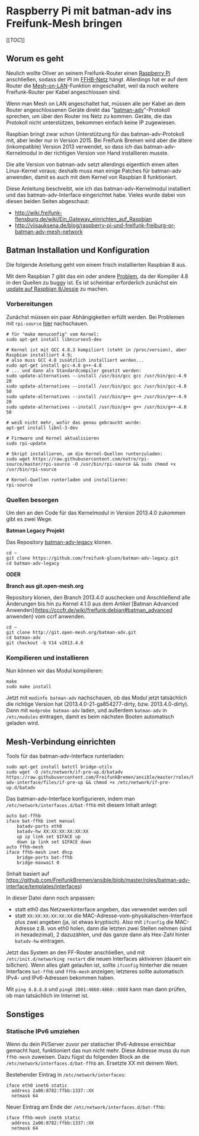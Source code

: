 # Raspberry Pi mit batman-adv ins Freifunk-Mesh bringen

[[_TOC_]]

## Worum es geht

Neulich wollte Oliver an seinem Freifunk-Router einen [Raspberry Pi](https://www.raspberrypi.org/) anschließen, sodass der PI im [FFHB-Netz](http://bremen.freifunk.net) hängt. Allerdings hat er auf dem Router die [Mesh-on-LAN](http://gluon.readthedocs.org/en/latest/features/wired-mesh.html#mesh-on-lan)-Funktion eingeschaltet, weil da noch weitere Freifunk-Router per Kabel angeschlossen sind.

Wenn man Mesh on LAN angeschaltet hat, müssen alle per Kabel an dem Router angeschlossenen Geräte direkt das "[batman-adv](http://www.open-mesh.org/projects/batman-adv/wiki/Doc-overview)"-Protokoll sprechen, um über den Router ins Netz zu kommen. Geräte, die das Protokoll nicht unterstützen, bekommen einfach keine IP zugewiesen.

Raspbian bringt zwar schon Unterstützung für das batman-adv-Protokoll mit, aber leider nur in Version 2015. Bei Freifunk Bremen wird aber die ältere (inkompatible) Version 2013 verwendet, so dass ich das batman-adv-Kernelmodul in der richtigen Version von Hand installieren musste.

Die alte Version von batman-adv setzt allerdings eigentlich einen alten Linux-Kernel voraus; deshalb muss man einige Patches für batman-adv anwenden, damit es auch mit dem Kernel von Raspbian 8 funktioniert.

Diese Anleitung beschreibt, wie ich das batman-adv-Kernelmodul installiert und das batman-adv-Interface eingerichtet habe. Vieles wurde dabei von diesen beiden Seiten abgeschaut:
* http://wiki.freifunk-flensburg.de/wiki/Ein_Gateway_einrichten_auf_Raspbian
* http://viisauksena.de/blog/raspberry-pi-und-freifunk-freiburg-or-batman-adv-mesh-network

## Batman Installation und Konfiguration

Die folgende Anleitung geht von einem frisch installierten Raspbian 8 aus.

Mit dem Raspbian 7 gibt das ein oder andere [Problem](https://github.com/raspberrypi/linux/issues/758), da der Kompiler 4.8 in den Quellen zu buggy ist. Es ist scheinbar erforderlich zunächst ein [update auf Raspbian 8/Jessie](http://linuxconfig.org/raspbian-gnu-linux-upgrade-from-wheezy-to-raspbian-jessie-8) zu machen.

### Vorbereitungen

Zunächst müssen ein paar Abhängigkeiten erfüllt werden. Bei Problemen mit `rpi-source` [hier](https://github.com/notro/rpi-source/wiki) nachschauen.
```
# für "make menuconfig" vom Kernel:
sudo apt-get install libncurses5-dev

# Kernel ist mit GCC 4.8.3 kompiliert (steht in /proc/version), aber Raspbian installiert 4.9;
# also muss GCC 4.8 zusätzlich installiert werden...
sudo apt-get install gcc-4.8 g++-4.8
# ... und dann als Standardcompiler gesetzt werden:
sudo update-alternatives --install /usr/bin/gcc gcc /usr/bin/gcc-4.9 20
sudo update-alternatives --install /usr/bin/gcc gcc /usr/bin/gcc-4.8 50
sudo update-alternatives --install /usr/bin/g++ g++ /usr/bin/g++-4.9 20
sudo update-alternatives --install /usr/bin/g++ g++ /usr/bin/g++-4.8 50

# weiß nicht mehr, wofür das genau gebraucht wurde:
apt-get install libnl-3-dev

# Firmware und Kernel aktualisieren
sudo rpi-update

# Skript installieren, um die Kernel-Quellen runterzuladen:
sudo wget https://raw.githubusercontent.com/notro/rpi-source/master/rpi-source -O /usr/bin/rpi-source && sudo chmod +x /usr/bin/rpi-source

# Kernel-Quellen runterladen und installieren:
rpi-source
```

### Quellen besorgen

Um den an den Code für das Kernelmodul in Version 2013.4.0 zukommen gibt es zwei Wege.

**Batman Legacy Projekt**

Das Repository [batman-adv-legacy](https://github.com/freifunk-gluon/batman-adv-legacy) klonen.
```
cd ~
git clone https://github.com/freifunk-gluon/batman-adv-legacy.git
cd batman-adv-legacy
```

**ODER**

**Branch aus git.open-mesh.org**

Repository klonen, den Branch 2013.4.0 auschecken und Anschließend alle Änderungen bis hin zu Kernel 4.1.0 aus dem Artikel [Batman Advanced Anwenden](https://cccfr.de/wiki/freifunk:debian#batman_advanced anwenden) vom ccrf anwenden. 
```
cd ~
git clone http://git.open-mesh.org/batman-adv.git
cd batman-adv
git checkout -b V14 v2013.4.0
```

### Kompilieren und installieren

Nun können wir das Modul kompilieren:
```
make
sudo make install
```

Jetzt mit `modinfo batman-adv` nachschauen, ob das Modul jetzt tatsächlich die richtige Version hat (2013.4.0-21-ga854277-dirty, bzw. 2013.4.0-dirty). Dann mit `modprobe batman-adv` laden, und außerdem `batman-adv` in `/etc/modules` eintragen, damit es beim nächsten Booten automatisch geladen wird.

## Mesh-Verbindung einrichten

Tools für das batman-adv-Interface runterladen:
```
sudo apt-get install batctl bridge-utils
sudo wget -O /etc/network/if-pre-up.d/batadv https://raw.githubusercontent.com/FreifunkBremen/ansible/master/roles/batman-adv-interface/files/if-pre-up && chmod +x /etc/network/if-pre-up.d/batadv
```

Das batman-adv-Interface konfigurieren, indem man `/etc/network/interfaces.d/bat-ffhb` mit diesem Inhalt anlegt:
```
auto bat-ffhb
iface bat-ffhb inet manual
	batadv-ports eth0
	batadv-hw XX:XX:XX:XX:XX:XX
	up ip link set $IFACE up
	down ip link set $IFACE down
auto ffhb-mesh
iface ffhb-mesh inet dhcp
    bridge-ports bat-ffhb
    bridge-maxwait 0
```
(Inhalt basiert auf https://github.com/FreifunkBremen/ansible/blob/master/roles/batman-adv-interface/templates/interfaces)

In dieser Datei dann noch anpassen:
* statt eth0 das Netzwerkinterface angeben, das verwendet werden soll
* statt `XX:XX:XX:XX:XX:XX` die MAC-Adresse-vom-physikalischen-Interface plus zwei angeben (ja, ist etwas kryptisch). Also mit `ifconfig` die MAC-Adresse z.B. von eth0 holen, dann die letzten zwei Stellen nehmen (sind in hexadezimal), 2 dazuzählen, und das ganze dann als Hex-Zahl hinter `batadv-hw` eintragen.

Jetzt das System an den FF-Router anschließen, und mit `/etc/init.d/networking restart` die neuen Interfaces aktivieren (dauert ein bißchen). Wenn alles glatt gelaufen ist, sollte `ifconfig` hinterher die neuen Interfaces `bat-ffhb` und `ffhb-mesh` anzeigen; letzteres sollte automatisch IPv4- und IPv6-Adressen bekommen haben.

Mit `ping 8.8.8.8` und `ping6 2001:4860:4860::8888` kann man dann prüfen, ob man tatsächlich im Internet ist.

## Sonstiges

### Statische IPv6 umziehen
Wenn du dein PI/Server zuvor per statischer IPv6-Adresse erreichbar gemacht hast, funktioniert das nun nicht mehr. Diese Adresse muss du nun `ffhb-mesh` zuweisen. Dazu fügst du folgenden Block an die `/etc/network/interfaces.d/bat-ffhb` an. Ersetzte XX mit deinem Wert.

Bestehender Eintrag in `/etc/network/interfaces`:

```
iface eth0 inet6 static
  address 2a06:8782:ffbb:1337::XX
  netmask 64
```

Neuer Eintrag am Ende der `/etc/network/interfaces.d/bat-ffhb`:

```
iface ffhb-mesh inet6 static
  address 2a06:8782:ffbb:1337::XX
  netmask 64
```
